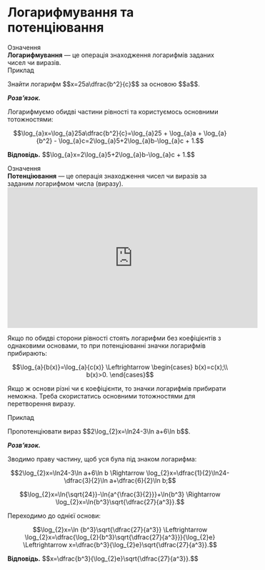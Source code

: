 # Логарифмування та потенцiювання

<div class="space">
<div class="eoz-wrap">
<span class="eoz">Означення</span> 
<div class="eoz-text">
<b>Логарифмування</b> — це операція знаходження логарифмів заданих чисел чи виразів.
</div>
</div>
</div>

<div class="space">
<div class="task-wrap">
<span class="task">Приклад</span>
<div class="task-text">
<p>Знайти логарифм $$x=25a\dfrac{b^2}{c}$$ за основою $$a$$.</p>
<p><b><i>Розв’язок.</i></b></p>
<p>Логарифмуємо обидві частини рівності та користуємось основними тотожностями:</p>
<p align="center">$$\log_{a}x=\log_{a}25a\dfrac{b^2}{c}=\log_{a}25 + \log_{a}a + \log_{a}{b^2} - \log_{a}c=2\log_{a}5+2\log_{a}b-\log_{a}c + 1.$$</p>
<p><b>Вiдповiдь.</b> $$\log_{a}x=2\log_{a}5+2\log_{a}b-\log_{a}c + 1.$$</p>
</div>
</div>
</div>

<div class="space">
<div class="eoz-wrap">
<span class="eoz">Означення</span> 
<div class="eoz-text">
<b>Потенціювання</b> — це операція знаходження чисел чи виразів за заданим логарифмом числа (виразу).
</div>
</div>
</div>

<div class="fluidMedia">
<iframe align="center" width="560" height="315" src="https://www.youtube.com/embed/S2PqSiV5gW0" frameborder="0" allowfullscreen></iframe>
</div>
<div class="popup">
</div>

<p>Якщо по обидві сторони рівності стоять логарифми без коефіцієнтів з однаковими основами, то при потенціюванні значки логарифмів прибирають:</p> <p align="center">$$\log_{a}{b(x)}=\log_{a}{c(x)} \Leftrightarrow \begin{cases}
b(x)=c(x);\\
b(x)>0.
\end{cases}$$</p>
<p>Якщо ж основи різні чи є коефіцієнти, то значки логарифмів прибирати неможна. Треба скористатись основними тотожностями для перетворення виразу.</p>

<div class="space">
<div class="task-wrap">
<span class="task">Приклад</span>
<div class="task-text">
<p>Пропотенціювати вираз $$2\log_{2}x=\ln24-3\ln a+6\ln b$$.</p>
<p><b><i>Розв’язок.</i></b></p>
<p>Зводимо праву частину, щоб уся була під знаком логарифма:</p>
<p align="center">$$2\log_{2}x=\ln24-3\ln a+6\ln b \Rightarrow \log_{2}x=\dfrac{1}{2}\ln24-\dfrac{3}{2}\ln a+\dfrac{6}{2}\ln b;$$</p>
<p align="center">$$\log_{2}x=\ln{\sqrt{24}}-\ln{a^{\frac{3}{2}}}+\ln{b^3} \Rightarrow \log_{2}x=\ln{b^3}\sqrt{\dfrac{27}{a^3}}.$$</p>
<p>Переходимо до однієї основи:</p>
<p align="center">$$\log_{2}x=\ln {b^3}\sqrt{\dfrac{27}{a^3}} \Leftrightarrow \log_{2}x=\dfrac{\log_{2}{b^3}\sqrt{\dfrac{27}{a^3}}}{\log_{2}e} \Leftrightarrow x=\dfrac{b^3}{\log_{2}e}\sqrt{\dfrac{27}{a^3}}.$$</p>
<p><b>Вiдповiдь.</b> $$x=\dfrac{b^3}{\log_{2}e}\sqrt{\dfrac{27}{a^3}}.$$</p>
</div>
</div>
</div>

